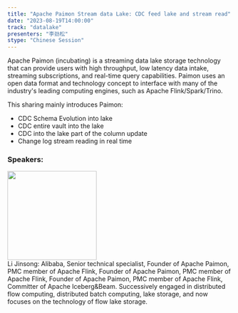 ```yaml
---
title: "Apache Paimon Stream data Lake: CDC feed lake and stream read"
date: "2023-08-19T14:00:00" 
track: "datalake"
presenters: "李劲松"
stype: "Chinese Session"
---
```

Apache Paimon (incubating) is a streaming data lake storage technology that can provide users with high throughput, low latency data intake, streaming subscriptions, and real-time query capabilities. Paimon uses an open data format and technology concept to interface with many of the industry's leading computing engines, such as Apache Flink/Spark/Trino.

This sharing mainly introduces Paimon:
- CDC Schema Evolution into lake
- CDC entire vault into the lake
- CDC into the lake part of the column update
- Change log stream reading in real time
 ### Speakers: 
 <img src="https://img.bagevent.com/resource/20230511/1038445730.PNG" width="200" /><br>Li Jinsong: Alibaba, Senior technical specialist, Founder of Apache Paimon, PMC member of Apache Flink, Founder of Apache Paimon, PMC member of Apache Flink, Founder of Apache Paimon, PMC member of Apache Flink, Committer of Apache Iceberg&Beam. Successively engaged in distributed flow computing, distributed batch computing, lake storage, and now focuses on the technology of flow lake storage.
 <br><br>